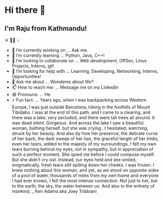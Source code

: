 # Hi there 👋
## I'm Raju from Kathmandu!
<!--
**rajukaji/rajukaji** is a ✨ _special_ ✨ repository because its `README.md` (this file) appears on your GitHub profile.

Here are some ideas to get you started: -->
 ♓ 👨‍🎓 🎶 
- 🔭 I’m currently working on ... Ask me.
- 🌱 I’m currently learning ... Python, Java, C++!
- 👯 I’m looking to collaborate on ... Web development, OffSec, Linux Projects, Interns, git!
- 🤔 I’m looking for help with ... Learning, Developing, Networking, Interns, Opportunities!
- 💬 Ask me about ... Wonderes about life?
- 📫 How to reach me: ... Message me on my LinkedIn
- 😄 Pronouns: ... He
- ⚡ Fun fact: ... Years ago, when I was backpacking across Western Europe, I was just outside Barcelona, hiking in the foothills of Mount Tibidabo. I was at the end of this path, and I came to a clearing, and there was a lake, very secluded, and there were tall trees all around. It was dead silent. Gorgeous. And across the lake I saw a beautiful woman, bathing herself. but she was crying...I hesitated, watching, struck by her beauty. And also by how her presence; the delicate curve of her back, the dark sweep of her hair, the graceful length of her limbs, even her tears, added to the majesty of my surroundings. I felt my own tears burning behind my eyes, not in sympathy, but in appreciation of such a perfect moment. She spied me before I could compose myself. But she didn't cry out. Instead, our eyes held and she smiled, enigmatically, fresh tears still spilling down her cheeks. I was frozen. I knew nothing about this woman, and yet, as we stood on opposite sides of a pool of water, thousands of miles from my own home and everyone I had ever known, I felt the most intense connection. Not just to her, but to the earth, the sky, the water between us. And also to the entirety of mankind. _ Ken Adams aka Joey Tribbiani

